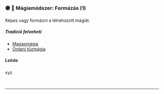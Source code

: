 ### 🟣 💫 Mágiamódszer: Formázás (1)

Képes vagy formázni a létrehozott mágiát.

##### Tradíció felveheti

- [Magasmágia](../051_01_magasmagia.md)
- [Ordani tűzmágia](../051_03_ordani_tuzmagia.md)

##### Leírás

xyz

<br />

---
